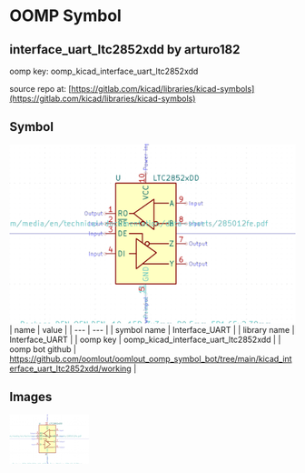 # OOMP Symbol  
## interface_uart_ltc2852xdd  by arturo182  
  
oomp key: oomp_kicad_interface_uart_ltc2852xdd  
  
source repo at: [https://gitlab.com/kicad/libraries/kicad-symbols](https://gitlab.com/kicad/libraries/kicad-symbols)  
## Symbol  
  
[![working.png](working_600.png)](working.png)  
| name | value | 
| --- | --- | 
| symbol name | Interface_UART | 
| library name | Interface_UART | 
| oomp key | oomp_kicad_interface_uart_ltc2852xdd | 
| oomp bot github | https://github.com/oomlout/oomlout_oomp_symbol_bot/tree/main/kicad_interface_uart_ltc2852xdd/working | 
## Images  
  
[![working.png](working_140.png)](working.png)  
